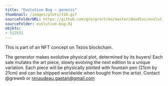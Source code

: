 ```yaml
---
title: "Evolutive Bug – genesis"
thumbnail: /images/plots/310.gif
sourceFolderURL: https://github.com/gre/gre/tree/master/doodles/evolutive-bug-01
sourceFolder: evolutive-bug-01
objkts:
- 512531
---
```


This is part of an NFT concept on Tezos blockchain.

The generator makes evolutive physical plot, determined by its buyers! Each sale mutates the art piece, slowly evolving the next edition to a unique variation. Each piece will be physically plotted with fountain pen (21cm by 21cm) and can be shipped worldwide when bought from the artist. Contact @greweb or renaudeau.gaetan@gmail.com